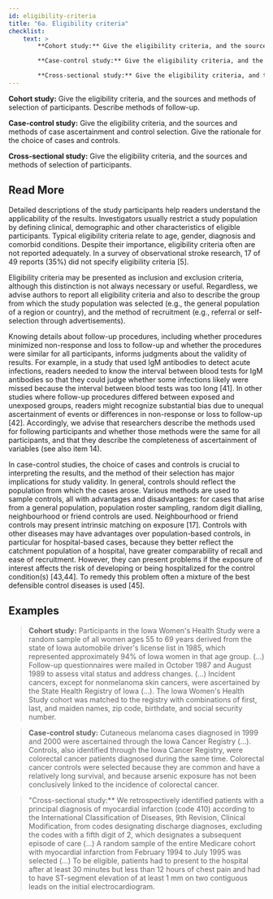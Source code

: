 ```yaml
---
id: eligibility-criteria
title: "6a. Eligibility criteria"
checklist: 
    text: >
        **Cohort study:** Give the eligibility criteria, and the sources and methods of selection of participants. Describe methods of follow-up.

        **Case-control study:** Give the eligibility criteria, and the sources and methods of case ascertainment and control selection. Give the rationale for the choice of cases and controls.

        **Cross-sectional study:** Give the eligibility criteria, and the sources and methods of selection of participants.
---
```

**Cohort study:** Give the eligibility criteria, and the sources and methods of selection of participants. Describe methods of follow-up.

**Case-control study:** Give the eligibility criteria, and the sources and methods of case ascertainment and control selection. Give the rationale for the choice of cases and controls.

**Cross-sectional study:** Give the eligibility criteria, and the sources and methods of selection of participants.

## Read More

Detailed descriptions of the study participants help readers understand the applicability of the results. Investigators usually restrict a study population by defining clinical, demographic and other characteristics of eligible participants. Typical eligibility criteria relate to age, gender, diagnosis and comorbid conditions. Despite their importance, eligibility criteria often are not reported adequately. In a survey of observational stroke research, 17 of 49 reports (35%) did not specify eligibility criteria [5].

Eligibility criteria may be presented as inclusion and exclusion criteria, although this distinction is not always necessary or useful. Regardless, we advise authors to report all eligibility criteria and also to describe the group from which the study population was selected (e.g., the general population of a region or country), and the method of recruitment (e.g., referral or self-selection through advertisements).

Knowing details about follow-up procedures, including whether procedures minimized non-response and loss to follow-up and whether the procedures were similar for all participants, informs judgments about the validity of results. For example, in a study that used IgM antibodies to detect acute infections, readers needed to know the interval between blood tests for IgM antibodies so that they could judge whether some infections likely were missed because the interval between blood tests was too long [41]. In other studies where follow-up procedures differed between exposed and unexposed groups, readers might recognize substantial bias due to unequal ascertainment of events or differences in non-response or loss to follow-up [42]. Accordingly, we advise that researchers describe the methods used for following participants and whether those methods were the same for all participants, and that they describe the completeness of ascertainment of variables (see also item 14).

In case-control studies, the choice of cases and controls is crucial to interpreting the results, and the method of their selection has major implications for study validity. In general, controls should reflect the population from which the cases arose. Various methods are used to sample controls, all with advantages and disadvantages: for cases that arise from a general population, population roster sampling, random digit dialling, neighbourhood or friend controls are used. Neighbourhood or friend controls may present intrinsic matching on exposure [17]. Controls with other diseases may have advantages over population-based controls, in particular for hospital-based cases, because they better reflect the catchment population of a hospital, have greater comparability of recall and ease of recruitment. However, they can present problems if the exposure of interest affects the risk of developing or being hospitalized for the control condition(s) [43,44]. To remedy this problem often a mixture of the best defensible control diseases is used [45].

## Examples

> **Cohort study:** Participants in the Iowa Women's Health Study were a random sample of all women ages 55 to 69 years derived from the state of Iowa automobile driver's license list in 1985, which represented approximately 94% of Iowa women in that age group. (…) Follow-up questionnaires were mailed in October 1987 and August 1989 to assess vital status and address changes. (…) Incident cancers, except for nonmelanoma skin cancers, were ascertained by the State Health Registry of Iowa (…). The Iowa Women's Health Study cohort was matched to the registry with combinations of first, last, and maiden names, zip code, birthdate, and social security number.

> **Case-control study:** Cutaneous melanoma cases diagnosed in 1999 and 2000 were ascertained through the Iowa Cancer Registry (…). Controls, also identified through the Iowa Cancer Registry, were colorectal cancer patients diagnosed during the same time. Colorectal cancer controls were selected because they are common and have a relatively long survival, and because arsenic exposure has not been conclusively linked to the incidence of colorectal cancer.

> "Cross-sectional study:** We retrospectively identified patients with a principal diagnosis of myocardial infarction (code 410) according to the International Classification of Diseases, 9th Revision, Clinical Modification, from codes designating discharge diagnoses, excluding the codes with a fifth digit of 2, which designates a subsequent episode of care (…) A random sample of the entire Medicare cohort with myocardial infarction from February 1994 to July 1995 was selected (…) To be eligible, patients had to present to the hospital after at least 30 minutes but less than 12 hours of chest pain and had to have ST-segment elevation of at least 1 mm on two contiguous leads on the initial electrocardiogram.

> 